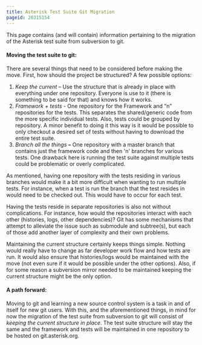 ```yaml
---
title: Asterisk Test Suite Git Migration
pageid: 28315154
---
```


This page contains (and will contain) information pertaining to the migration of the Asterisk test suite from subversion to git.

#### Moving the test suite to git:

There are several things that need to be considered before making the move. First, how should the project be structured? A few possible options:

1. *Keep the current* – Use the structure that is already in place with everything under one repository. Everyone is use to it (there is something to be said for that) and knows how it works.
2. *Framework + tests* - One repository for the Framework and “n” repositories for the tests. This separates the shared/generic code from the more specific individual tests. Also, tests could be grouped by repository. A minor benefit to doing it this way is it would be possible to only checkout a desired set of tests without having to download the entire test suite.
3. *Branch all the things*   **–**  One repository with a master branch that contains just the framework code and then 'n' branches for various tests. One drawback here is running the test suite against multiple tests could be problematic or overly complicated.

As mentioned, having one repository with the tests residing in various branches would make it a bit more difficult when wanting to run multiple tests. For instance, when a test is run the branch that the test resides in would need to be checked out. This would have to occur for each test.

Having the tests reside in separate repositories is also not without complications. For instance, how would the repositories interact with each other (histories, logs, other dependencies)? Git has some mechanisms that attempt to alleviate the issue such as submodule and subtree(s), but each of those add another layer of complexity and their own problems.

Maintaining the current structure certainly keeps things simple. Nothing would really have to change as far developer work flow and how tests are run. It would also ensure that histories/logs would be maintained with the move (not even sure if it would be possible under the other options). Also, if for some reason a subversion mirror needed to be maintained keeping the current structure might be the only option.

#### A path forward:

Moving to git and learning a new source control system is a task in and of itself for new git users. With this, and the aforementioned things, in mind for now the migration of the test suite from subversion to git will consist of *keeping the current structure in place*. The test suite structure will stay the same and the framework and tests will be maintained in one repository to be hosted on git.asterisk.org.

